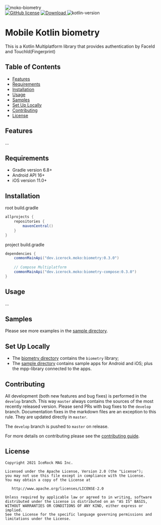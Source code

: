 ![moko-biometry](https://user-images.githubusercontent.com/5010169/128705751-e76a78a4-e367-4d4f-a643-b90e250a6f22.png)  
[![GitHub license](https://img.shields.io/badge/license-Apache%20License%202.0-blue.svg?style=flat)](http://www.apache.org/licenses/LICENSE-2.0) [![Download](https://img.shields.io/maven-central/v/dev.icerock.moko/biometry) ](https://repo1.maven.org/maven2/dev/icerock/moko/biometry) ![kotlin-version](https://kotlin-version.aws.icerock.dev/kotlin-version?group=dev.icerock.moko&name=biometry)

# Mobile Kotlin biometry
This is a Kotlin Multiplatform library that provides authentication by FaceId and TouchId(Fingerprint)

## Table of Contents
- [Features](#features)
- [Requirements](#requirements)
- [Installation](#installation)
- [Usage](#usage)
- [Samples](#samples)
- [Set Up Locally](#setup-locally)
- [Contributing](#contributing)
- [License](#license)

## Features
...

## Requirements
- Gradle version 6.8+
- Android API 16+
- iOS version 11.0+

## Installation
root build.gradle  
```groovy
allprojects {
    repositories {
        mavenCentral()
    }
}
```

project build.gradle
```groovy
dependencies {
    commonMainApi("dev.icerock.moko:biometry:0.3.0")
    
    // Compose Multiplatform
    commonMainApi("dev.icerock.moko:biometry-compose:0.3.0")
}
```

## Usage
...

## Samples
Please see more examples in the [sample directory](sample).

## Set Up Locally 
- The [biometry directory](biometry) contains the `biometry` library;
- The [sample directory](sample) contains sample apps for Android and iOS; plus the mpp-library connected to the apps.

## Contributing
All development (both new features and bug fixes) is performed in the `develop` branch. This way `master` always contains the sources of the most recently released version. Please send PRs with bug fixes to the `develop` branch. Documentation fixes in the markdown files are an exception to this rule. They are updated directly in `master`.

The `develop` branch is pushed to `master` on release.

For more details on contributing please see the [contributing guide](CONTRIBUTING.md).

## License
        
    Copyright 2021 IceRock MAG Inc.
    
    Licensed under the Apache License, Version 2.0 (the "License");
    you may not use this file except in compliance with the License.
    You may obtain a copy of the License at
    
       http://www.apache.org/licenses/LICENSE-2.0
    
    Unless required by applicable law or agreed to in writing, software
    distributed under the License is distributed on an "AS IS" BASIS,
    WITHOUT WARRANTIES OR CONDITIONS OF ANY KIND, either express or implied.
    See the License for the specific language governing permissions and
    limitations under the License.
